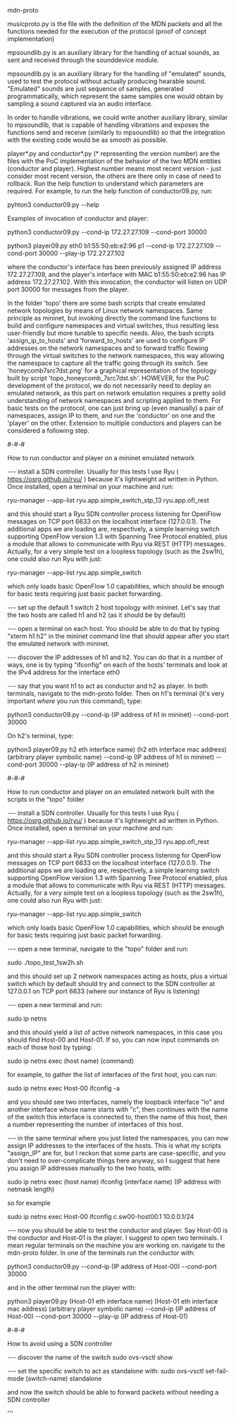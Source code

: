 mdn-proto

musicproto.py is the file with the definition of the MDN packets and all the functions needed for the execution of the protocol (proof of concept implementation)

mpsoundlib.py is an auxiliary library for the handling of actual sounds, as sent and received through the sounddevice module.

mpsoundlib.py is an auxiliary library for the handling of "emulated" sounds, used to test the protocol without actually producing hearable sound. "Emulated" sounds are just sequence of samples, generated programmatically, which represent the same samples one would obtain by sampling a sound captured via an audio interface.

In order to handle vibrations, we could write another auxiliary library, similar to mpsoundlib, that is capable of handling vibrations and exposes the functions send and receive (similarly to mpsoundlib) so that the integration with the existing code would be as smooth as possible.

player*.py and conductor*.py (* representing the version number) are the files with the PoC implementation of the behavior of the two MDN entities (conductor and player). Highest number means most recent version - just consider most recent version, the others are there only in case of need to rollback.
Run the help function to understand which parameters are required. For example, to run the help function of conductor09.py, run:

  pyhton3 conductor09.py --help

Examples of invocation of conductor and player:

  python3 conductor09.py --cond-ip 172.27.27.109 --cond-port 30000

  python3 player09.py eth0 b1:55:50:eb:e2:96 p1 --cond-ip 172.27.27.109 --cond-port 30000 --play-ip 172.27.27.102

where the conductor's interface has been previously assigned IP address 172.27.27.109, and the player's interface with MAC b1:55:50:eb:e2:96 has IP address 172.27.27.102. With this invocation, the conductor will listen on UDP port 30000 for messages from the player.

In the folder 'topo' there are some bash scripts that create emulated network topologies by means of Linux network namespaces. Same principle as mininet, but invoking directly the command line functions to build and configure namespaces and virtual switches, thus resulting less user-friendly but more tunable to specific needs. Also, the bash scripts 'assign_ip_to_hosts' and 'forward_to_hosts' are used to configure IP addresses on the network namespaces and to forward traffic flowing through the virtual switches to the network namespaces, this way allowing the namespace to capture all the traffic going through its switch. See 'honeycomb7src7dst.png' for a graphical representation of the topology built by script 'topo_honeycomb_7src7dst.sh'.
HOWEVER, for the PoC development of the protocol, we do not necessarily need to deploy an emulated network, as this part on network emulation requires a pretty solid understanding of network namespaces and scripting applied to them. For basic tests on the protocol, one can just bring up (even manually) a pair of namespaces, assign IP to them, and run the 'conductor' on one and the 'player' on the other. Extension to multiple conductors and players can be considered a following step.

#-#-#

How to run conductor and player on a mininet emulated network

--- install a SDN controller. Usually for this tests I use Ryu ( https://osrg.github.io/ryu/ ) because it's lightweight ad written in Python. Once installed, open a terminal on your machine and run:

ryu-manager --app-list ryu.app.simple_switch_stp_13 ryu.app.ofl_rest

and this should start a Ryu SDN controller process listening for OpenFlow messages on TCP port 6633 on the localhost interface (127.0.0.1). The additional apps we are loading are, respectively, a simple learning switch supporting OpenFlow version 1.3 with Spanning Tree Protocol enabled, plus a module that allows to communicate with Ryu via REST (HTTP) messages. Actually, for a very simple test on a loopless topology (such as the 2sw1h), one could also run Ryu with just:

ryu-manager --app-list ryu.app.simple_switch

which only loads basic OpenFlow 1.0 capabilities, which should be enough for basic tests requiring just basic packet forwarding.

--- set up the default 1 switch 2 host topology with mininet. Let's say that the two hosts are called h1 and h2 (as it should be by default)

--- open a terminal on each host. You should be able to do that by typing "xterm h1 h2" in the mininet command line that should appear after you start the emulated network with mininet.

--- discover the IP addresses of h1 and h2. You can do that in a number of ways, one is by typing "ifconfig" on each of the hosts' terminals and look at the IPv4 address for the interface eth0

--- say that you want h1 to act as conductor and h2 as player. In both terminals, navigate to the mdn-proto folder. Then on h1's terminal (it's very important *where* you run this command), type:

  python3 conductor09.py --cond-ip (IP address of h1 in mininet) --cond-port 30000

On h2's terminal, type:

  python3 player09.py h2 eth interface name) (h2 eth interface mac address) (arbitrary player symbolic name) --cond-ip (IP address of h1 in mininet) --cond-port 30000 --play-ip (IP address of h2 in mininet)
  
#-#-#
  
How to run conductor and player on an emulated network built with the scripts in the "topo" folder
  
--- install a SDN controller. Usually for this tests I use Ryu ( https://osrg.github.io/ryu/ ) because it's lightweight ad written in Python. Once installed, open a terminal on your machine and run:

ryu-manager --app-list ryu.app.simple_switch_stp_13 ryu.app.ofl_rest

and this should start a Ryu SDN controller process listening for OpenFlow messages on TCP port 6633 on the localhost interface (127.0.0.1). The additional apps we are loading are, respectively, a simple learning switch supporting OpenFlow version 1.3 with Spanning Tree Protocol enabled, plus a module that allows to communicate with Ryu via REST (HTTP) messages. Actually, for a very simple test on a loopless topology (such as the 2sw1h), one could also run Ryu with just:

ryu-manager --app-list ryu.app.simple_switch

which only loads basic OpenFlow 1.0 capabilities, which should be enough for basic tests requiring just basic packet forwarding.

--- open a new terminal, navigate to the "topo" folder and run:

sudo ./topo_test_1sw2h.sh

and this should set up 2 network namespaces acting as hosts, plus a virtual switch which by default should try and connect to the SDN controller at 127.0.0.1 on TCP port 6633 (where our instance of Ryu is listening)

--- open a new terminal and run:

sudo ip netns

and this should yield a list of active network namespaces, in this case you should find Host-00 and Host-01. If so, you can now input commands on each of those host by typing:

sudo ip netns exec (host name) (command)

for example, to gather the list of interfaces of the first host, you can run:

sudo ip netns exec Host-00 ifconfig -a

and you should see two interfaces, namely the loopback interface "lo" and another interface whose name starts with "c", then continues with the name of the switch this interface is connected to, then the name of this host, then a number representing the number of interfaces of this host.

--- in the same terminal where you just listed the namespaces, you can now assign IP addresses to the interfaces of the hosts. This is what my scripts "assign_IP" are for, but I reckon that some parts are case-specific, and you don't need to over-complicate things here anyway, so I suggest that here you assign IP addresses manually to the two hosts, with:

sudo ip netns exec (host name) ifconfig (interface name) (IP address with netmask length)

so for example

sudo ip netns exec Host-00 ifconfig c.sw00-host00.1 10.0.0.1/24

--- now you should be able to test the conductor and player. Say Host-00 is the conductor and Host-01 is the player. I suggest to open two terminals. I mean regular terminals on the machine you are working on. navigate to the mdn-proto folder. In one of the terminals run the conductor with:

python3 conductor09.py --cond-ip (IP address of Host-00) --cond-port 30000

and in the other terminal run the player with:

python3 player09.py (Host-01 eth interface name) (Host-01 eth interface mac address) (arbitrary player symbolic name) --cond-ip (IP address of Host-00) --cond-port 30000 --play-ip (IP address of Host-01)
  
#-#-#

How to avoid using a SDN controller

--- discover the name of the switch
sudo ovs-vsctl show

--- set the specific switch to act as standalone with:
sudo ovs-vsctl set-fail-mode (switch-name) standalone
  
and now the switch should be able to forward packets without needing a SDN controller

'''
